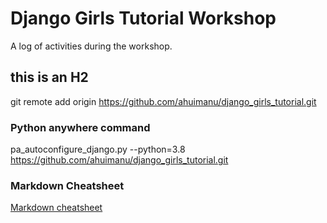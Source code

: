 # Django Girls Tutorial Workshop 

A log of activities during the workshop.

## this is an H2

git remote add origin https://github.com/ahuimanu/django_girls_tutorial.git

### Python anywhere command
pa_autoconfigure_django.py --python=3.8 https://github.com/ahuimanu/django_girls_tutorial.git

### Markdown Cheatsheet

[Markdown cheatsheet](https://github.com/adam-p/markdown-here/wiki/Markdown-Cheatsheet)